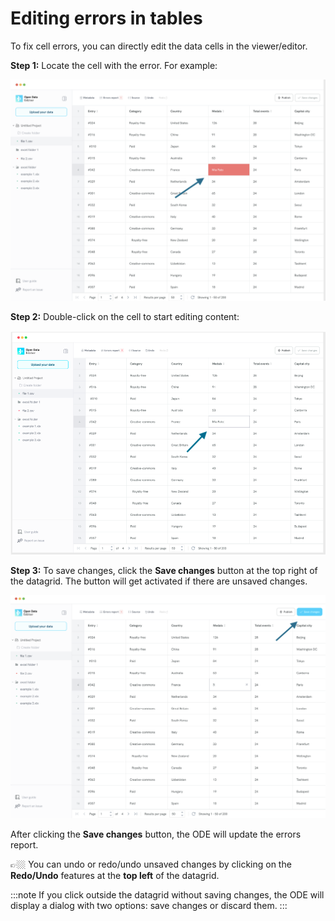 # Editing errors in tables

To fix cell errors, you can directly edit the data cells in the viewer/editor.

**Step 1:** Locate the cell with the error. For example:

![Error cell](./assets/editing-errors-in-table/cell-with-errors-edit.png)


**Step 2:** Double-click on the cell to start editing content:

![Edit cell with errors](./assets/editing-errors-in-table/edit-cell-with-error.png)


**Step 3:** To save changes, click the **Save changes** button at the top right of the datagrid. The button will get activated if there are unsaved changes.

![Save changes button](./assets/editing-errors-in-table/save-changes-button.png)

After clicking the **Save changes** button, the ODE will update the errors report.

👉🏼 You can undo or redo/undo unsaved changes by clicking on the **Redo/Undo** features at the **top left** of the datagrid.

:::note
If you click outside the datagrid without saving changes, the ODE will display a dialog with two options: save changes or discard them.
:::

